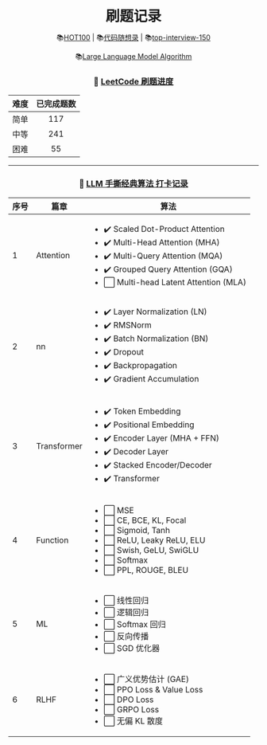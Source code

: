 <div align="center">
  <h1 style="margin-bottom: 0;">刷题记录</h1>
  <p>
    📚<a href="https://leetcode.cn/studyplan/top-100-liked/" target="_blank">HOT100</a> | 
    📚<a href="https://programmercarl.com/" target="_blank">代码随想录</a> |
    📚<a href="https://leetcode.cn/studyplan/top-interview-150/" target="_blank">top-interview-150</a>
  </p>
  <p>
    📚<a href="https://hwcoder.top/Manual-Coding-1" target="_blank">Large Language Model Algorithm</a>
  </p>
</div>

<div align="center">

### 📝 [LeetCode 刷题进度](https://leetcode.cn/)

| 难度 | 已完成题数 |
| :--: | :--------: |
| 简单 |    117    |
| 中等 |    241    |
| 困难 |     55     |

---


### 📝 [LLM 手撕经典算法 打卡记录](https://hwcoder.top/Manual-Coding-1)

| 序号 | 篇章                                                      | 算法                                                                                                 |
| ---- | ------------------------------------------------------------- | -------------------------------------------------------------------------------------------------------- |
| 1    | Attention            | <ul><li>✔️ Scaled Dot-Product Attention</li><li>✔️ Multi-Head Attention (MHA)</li><li>✔️ Multi-Query Attention (MQA)</li><li>✔️ Grouped Query Attention (GQA)</li><li>⬜ Multi-head Latent Attention (MLA)</li></ul> |
| 2    | nn             | <ul><li>✔️ Layer Normalization (LN)</li><li>✔️ RMSNorm</li><li>✔️ Batch Normalization (BN)</li><li>✔️ Dropout</li><li>✔️ Backpropagation</li><li>✔️ Gradient Accumulation</li></ul> |
| 3    | Transformer          | <ul><li>✔️ Token Embedding</li><li>✔️ Positional Embedding</li><li>✔️ Encoder Layer (MHA + FFN)</li><li>✔️ Decoder Layer</li><li>✔️ Stacked Encoder/Decoder</li><li>✔️ Transformer</li></ul> |
| 4    | Function             | <ul><li>⬜ MSE</li><li>⬜ CE, BCE, KL, Focal</li><li>⬜ Sigmoid, Tanh</li><li>⬜ ReLU, Leaky ReLU, ELU</li><li>⬜ Swish, GeLU, SwiGLU</li><li>⬜ Softmax</li><li>⬜ PPL, ROUGE, BLEU</li></ul> |
| 5    | ML            | <ul><li>⬜ 线性回归</li><li>⬜ 逻辑回归</li><li>⬜ Softmax 回归</li><li>⬜ 反向传播</li><li>⬜ SGD 优化器</li></ul> |
| 6    | RLHF                 | <ul><li>⬜ 广义优势估计 (GAE)</li><li>⬜ PPO Loss & Value Loss</li><li>⬜ DPO Loss</li><li>⬜ GRPO Loss</li><li>⬜ 无偏 KL 散度</li></ul> |
